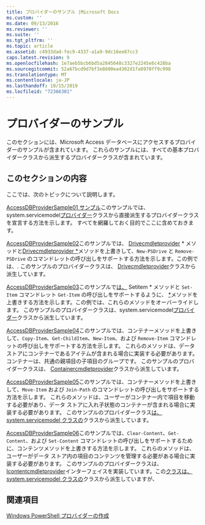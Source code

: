 ```yaml
---
title: プロバイダーのサンプル |Microsoft Docs
ms.custom: ''
ms.date: 09/13/2016
ms.reviewer: ''
ms.suite: ''
ms.tgt_pltfrm: ''
ms.topic: article
ms.assetid: c4933dad-fec9-4337-a1a9-9dc16ee87cc3
caps.latest.revision: 9
ms.openlocfilehash: 1e7aeb5bcb6bd5a2845648c3327e2245e6c428ba
ms.sourcegitcommit: 52a67bcd9d7bf3e8600ea4302d1fa8970ff9c998
ms.translationtype: MT
ms.contentlocale: ja-JP
ms.lasthandoff: 10/15/2019
ms.locfileid: "72366301"
---
```

# <a name="provider-samples"></a>プロバイダーのサンプル

このセクションには、Microsoft Access データベースにアクセスするプロバイダーのサンプルが含まれています。 これらのサンプルには、すべての基本プロバイダークラスから派生するプロバイダークラスが含まれています。

## <a name="in-this-section"></a>このセクションの内容

ここでは、次のトピックについて説明します。

[AccessDBProviderSample01 サンプル](./accessdbprovidersample01.md)このサンプルでは、system.servicemodel[プロバイダー](/dotnet/api/System.Management.Automation.Provider.CmdletProvider)クラスから直接派生するプロバイダークラスを宣言する方法を示します。 すべてを網羅しておく目的でここに含めておきます。

[AccessDBProviderSample02](./accessdbprovidersample02.md)このサンプルでは、 [Drivecmdletprovider](/dotnet/api/System.Management.Automation.Provider.DriveCmdletProvider.NewDrive) * メソッドと[Drivecmdletprovider *](/dotnet/api/System.Management.Automation.Provider.DriveCmdletProvider.RemoveDrive)メソッドを上書きして、`New-PSDrive` と `Remove-PSDrive` のコマンドレットの呼び出しをサポートする方法を示します。この例では、. このサンプルのプロバイダークラスは、 [Drivecmdletprovider](/dotnet/api/System.Management.Automation.Provider.DriveCmdletProvider)クラスから派生しています。

[AccessDBProviderSample03](./accessdbprovidersample03.md)このサンプルで[は、](/dotnet/api/System.Management.Automation.Provider.ItemCmdletProvider.GetItem) Setitem * メソッドと `Set-Item` コマンドレット `Get-Item` の呼び出しをサポートするように、 [*](/dotnet/api/System.Management.Automation.Provider.ItemCmdletProvider.SetItem)メソッドを上書きする方法を示します。この例では、これらのメソッドをオーバーライドします。 このサンプルのプロバイダークラスは、system.servicemodel[プロバイダー](/dotnet/api/System.Management.Automation.Provider.ItemCmdletProvider)クラスから派生しています。

[AccessDBProviderSample04](./accessdbprovidersample04.md)このサンプルでは、コンテナーメソッドを上書きして、`Copy-Item`、`Get-ChildItem`、`New-Item`、および `Remove-Item` コマンドレットの呼び出しをサポートする方法を示します。 これらのメソッドは、データ ストアにコンテナーであるアイテムが含まれる場合に実装する必要があります。 コンテナーは、共通の親項目の子項目のグループです。 このサンプルのプロバイダークラスは、 [Containercmdletprovider](/dotnet/api/System.Management.Automation.Provider.ContainerCmdletProvider)クラスから派生しています。

[AccessDBProviderSample05](./accessdbprovidersample05.md)このサンプルでは、コンテナーメソッドを上書きして、`Move-Item` および `Join-Path` のコマンドレットの呼び出しをサポートする方法を示します。 これらのメソッドは、ユーザーがコンテナー内で項目を移動する必要があり、データ ストアに入れ子状態のコンテナーが含まれる場合に実装する必要があります。 このサンプルのプロバイダークラス[は、system.servicemodel クラスの](/dotnet/api/System.Management.Automation.Provider.NavigationCmdletProvider)クラスから派生しています。

[AccessDBProviderSample06](./accessdbprovidersample06.md)このサンプルでは、`Clear-Content`、`Get-Content`、および `Set-Content` コマンドレットの呼び出しをサポートするために、コンテンツメソッドを上書きする方法を示します。 これらのメソッドは、ユーザーがデータ ストア内の項目のコンテンツを管理する必要がある場合に実装する必要があります。 このサンプルのプロバイダークラスは、 [Icontentcmdletprovider](/dotnet/api/System.Management.Automation.Provider.IContentCmdletProvider)インターフェイスを実装しています。この[クラスは、system.servicemodel クラスの](/dotnet/api/System.Management.Automation.Provider.NavigationCmdletProvider)クラスから派生していますが、

## <a name="see-also"></a>関連項目

[Windows PowerShell プロバイダーの作成](./writing-a-windows-powershell-provider.md)